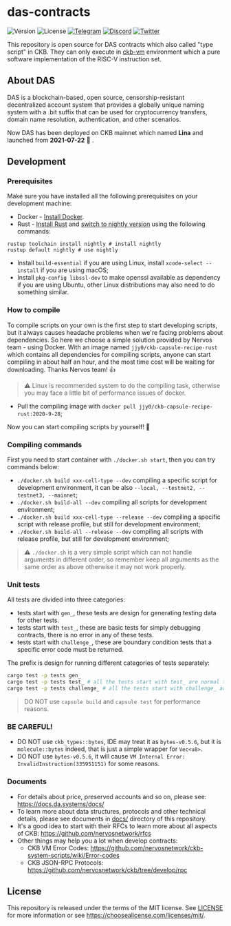 # das-contracts

![Version](https://img.shields.io/github/release/DeAccountSystems/das-contracts.svg)
![License](https://img.shields.io/github/license/DeAccountSystems/das-contracts.svg)
[![Telegram](https://img.shields.io/badge/Telegram-2CA5E0?style=for-the-badge&logo=telegram&logoColor=white)](https://t.me/DASystemsNews)
[![Discord](https://img.shields.io/badge/Discord-7289DA?style=for-the-badge&logo=discord&logoColor=white)](https://discord.gg/WVunwT2hju)
[![Twitter](https://img.shields.io/badge/Twitter-1DA1F2?style=for-the-badge&logo=twitter&logoColor=white)](https://twitter.com/realDASystems)

This repository is open source for DAS contracts which also called "type script" in CKB. They can only execute in 
[ckb-vm](https://github.com/nervosnetwork/ckb-vm) environment which a pure software implementation of the RISC-V 
instruction set.


## About DAS

DAS is a blockchain-based, open source, censorship-resistant decentralized account system that provides a globally unique naming system with a .bit suffix that can be used for cryptocurrency transfers, domain name resolution, authentication, and other scenarios.

Now DAS has been deployed on CKB mainnet which named **Lina** and launched from **2021-07-22** 🎉 .

## Development

### Prerequisites

Make sure you have installed all the following prerequisites on your development machine:
- Docker - [Install Docker](https://docs.docker.com/engine/install/).
- Rust - [Install Rust](https://www.rust-lang.org/tools/install) and [switch to nightly version](https://rust-lang.github.io/rustup/concepts/channels.html) using the following commands:
```shell
rustup toolchain install nightly # install nightly
rustup default nightly # use nightly
``` 
- Install `build-essential` if you are using Linux, install `xcode-select --install` if you are using macOS;
- Install `pkg-config libssl-dev` to make openssl available as dependency if you are using Ubuntu, other Linux distributions may also need to do something similar.


### How to compile

To compile scripts on your own is the first step to start developing scripts, but it always causes headache problems when we're facing problems about dependencies. 
So here we choose a simple solution provided by Nervos team - using Docker. With an image named `jjy0/ckb-capsule-recipe-rust` which contains all dependencies 
for compiling scripts, anyone can start compiling in about half an hour, and the most time cost will be waiting for downloading. Thanks Nervos team! 👍

> ⚠️ Linux is recommended system to do the compiling task, otherwise you may face a little bit of performance issues of docker.

- Pull the compiling image with `docker pull jjy0/ckb-capsule-recipe-rust:2020-9-28`;

Now you can start compiling scripts by yourself! 🚀

### Compiling commands

First you need to start container with `./docker.sh start`, then you can try commands below:

- `./docker.sh build xxx-cell-type --dev` compiling a specific script for development environment, it can be also `--local, --testnet2, --testnet3, --mainnet`;
- `./docker.sh build-all --dev` compiling all scripts for development environment;
- `./docker.sh build xxx-cell-type --release --dev` compiling a specific script with release profile, but still for development environment;
- `./docker.sh build-all --release --dev` compiling all scripts with release profile, but still for development environment;

> ⚠️ `./docker.sh` is a very simple script which can not handle arguments in different order, so remember keep all arguments as the same order as above otherwise it may not work properly.

### Unit tests

All tests are divided into three categories:

- tests start with `gen_`, these tests are design for generating testing data for other tests.
- tests start with `test_`, these are basic tests for simply debugging contracts, there is no error in any of these tests.
- tests start with `challenge_`, these are boundary condition tests that a specific error code must be returned.

The prefix is design for running different categories of tests separately: 

``` sh
cargo test -p tests gen_
cargo test -p tests test_ # all the tests start with test_ are normal tests
cargo test -p tests challenge_ # all the tests start with challenge_ are abnormal tests
```

> DO NOT use `capsule build` and `capsule test` for performance reasons.

### BE CAREFUL!

- DO NOT use `ckb_types::bytes`, IDE may treat it as `bytes-v0.5.6`, but it is `molecule::bytes` indeed, that is just a simple wrapper for `Vec<u8>`.
- DO NOT use `bytes-v0.5.6`, it will cause `VM Internal Error: InvalidInstruction(335951151)` for some reasons.

### Documents

- For details about price, preserved accounts and so on, please see: https://docs.da.systems/docs/
- To learn more about data structures, protocols and other technical details, please see documents in [docs/](docs) directory of this repository.
- It's a good idea to start with their RFCs to learn more about all aspects of CKB: https://github.com/nervosnetwork/rfcs
- Other things may help you a lot when develop contracts:
  - CKB VM Error Codes: https://github.com/nervosnetwork/ckb-system-scripts/wiki/Error-codes
  - CKB JSON-RPC Protocols: https://github.com/nervosnetwork/ckb/tree/develop/rpc


## License

This repository is released under the terms of the MIT license. See [LICENSE](LICENSE) for more information or see https://choosealicense.com/licenses/mit/.

